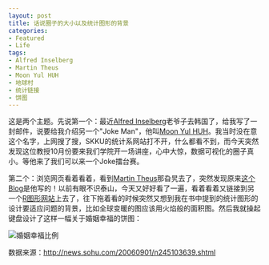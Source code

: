 ```yaml
---
layout: post
title: 话说圈子的大小以及统计图形的背景
categories:
- Featured
- Life
tags:
- Alfred Inselberg
- Martin Theus
- Moon Yul HUH
- 地球村
- 统计链接
- 饼图
---
```


这是两个主题。先说第一个：最近[Alfred Inselberg](http://www.math.tau.ac.il/~aiisreal/)老爷子去韩国了，给我写了一封邮件，说要给我介绍另一个"Joke Man"，他叫[Moon Yul HUH](http://stat.skku.ac.kr/myhuh/)。我当时没在意这个名字，上网搜了搜，SKKU的统计系网站打不开，什么都看不到，而今天突然发现这位教授10月份要来我们学院开一场讲座，心中大惊，数据可视化的圈子真小。等他来了我们可以来一个Joke擂台赛。

第二个：浏览网页看着看着，看到[Martin Theus](http://rosuda.org/%7Etheus/)那旮旯去了，突然发现原来[这个Blog](http://statisticalgraphics.blog.com/)是他写的！以前有眼不识泰山，今天又好好看了一遍，看着看着又链接到另一个[R图形网站](http://zoonek2.free.fr/UNIX/48_R/04.html)上去了，往下拖着看的时候突然又想到我在书中提到的统计图形的设计要适应问题的背景，比如全球变暖的图应该用火焰般的面积图。然后我就操起键盘设计了这样一幅关于婚姻幸福的饼图：


![婚姻幸福比例](http://yihui.name/cn/wp-content/uploads/1221298169_0.jpg)


数据来源：[http://news.sohu.com/20060901/n245103639.shtml ](http://news.sohu.com/20060901/n245103639.shtml)
